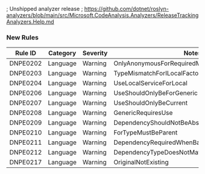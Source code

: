﻿; Unshipped analyzer release
; https://github.com/dotnet/roslyn-analyzers/blob/main/src/Microsoft.CodeAnalysis.Analyzers/ReleaseTrackingAnalyzers.Help.md

### New Rules

Rule ID | Category | Severity | Notes
--------|----------|----------|-------
DNPE0202 | Language | Warning | OnlyAnonymousForRequiredMembersForILocalFactory
DNPE0203 | Language | Warning | TypeMismatchForILocalFactory
DNPE0204 | Language | Warning | UseLocalServiceForLocal
DNPE0206 | Language | Warning | UseShouldOnlyBeForGeneric
DNPE0207 | Language | Warning | UseShouldOnlyBeCurrent
DNPE0208 | Language | Warning | GenericRequiresUse
DNPE0209 | Language | Warning | DependencyShouldNotBeAbstract
DNPE0210 | Language | Warning | ForTypeMustBeParent
DNPE0211 | Language | Warning | DependencyRequiredWhenBase
DNPE0212 | Language | Warning | DependencyTypeDoesNotMatchBase
DNPE0217 | Language | Warning | OriginalNotExisting
